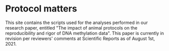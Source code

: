 # Protocol matters
This site contains the scripts used for the analyses performed in our research paper, entitled "The impact of animal protocols on the reproducibility and rigor of DNA methylation data". This paper is currently in revision per reviewers' comments at Scientific Reports as of August 1st, 2021.
